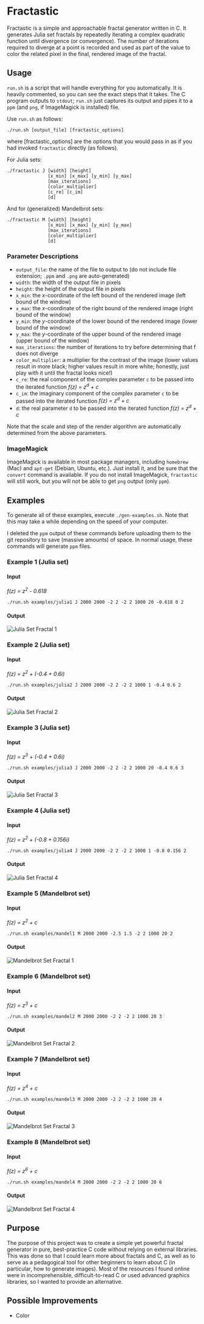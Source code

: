 # Fractastic
Fractastic is a simple and approachable fractal generator written in C. It generates Julia set fractals by repeatedly iterating a complex quadratic function until divergence (or convergence). The number of iterations required to diverge at a point is recorded and used as part of the value to color the related pixel in the final, rendered image of the fractal.

## Usage
`run.sh` is a script that will handle everything for you automatically. It is heavily commented, so you can see the exact steps that it takes. The C program outputs to `stdout`; `run.sh` just captures its output and pipes it to a `ppm` (and `png`, if ImageMagick is installed) file.

Use `run.sh` as follows:
```
./run.sh [output_file] [fractastic_options]
```

where [fractastic_options] are the options that you would pass in as if you had invoked `fractastic` directly (as follows).

For Julia sets:
```
./fractastic J [width] [height]
               [x_min] [x_max] [y_min] [y_max]
               [max_iterations]
               [color_multiplier]
               [c_re] [c_im]
               [d]
```

And for (generalized) Mandelbrot sets:
```
./fractastic M [width] [height]
               [x_min] [x_max] [y_min] [y_max]
               [max_iterations]
               [color_multiplier]
               [d]
```

### Parameter Descriptions

* `output_file`: the name of the file to output to (do not include file extension; `.ppm` and `.png` are auto-generated)
* `width`: the width of the output file in pixels
* `height`: the height of the output file in pixels
* `x_min`: the *x*-coordinate of the left bound of the rendered image (left bound of the window)
* `x_max`: the *x*-coordinate of the right bound of the rendered image (right bound of the window)
* `y_min`: the *y*-coordinate of the lower bound of the rendered image (lower bound of the window)
* `y_max`: the *y*-coordinate of the upper bound of the rendered image (upper bound of the window)
* `max_iterations`: the number of iterations to try before determining that f does not diverge
* `color_multiplier`: a multiplier for the contrast of the image (lower values result in more black; higher values result in more white; honestly, just play with it until the fractal looks nice!)
* `c_re`: the real component of the complex parameter `c` to be passed into the iterated function *f(z) = z<sup>d</sup> + c*
* `c_im`: the imaginary component of the complex parameter `c` to be passed into the iterated function *f(z) = z<sup>d</sup> + c*
* `d`: the real parameter `d` to be passed into the iterated function *f(z) = z<sup>d</sup> + c*

Note that the scale and step of the render algorithm are automatically determined from the above parameters.

### ImageMagick
ImageMagick is available in most package managers, including `homebrew` (Mac) and `apt-get` (Debian, Ubuntu, etc.). Just install it, and be sure that the `convert` command is available. If you do not install ImageMagick, `fractastic` will still work, but you will not be able to get `png` output (only `ppm`).

## Examples

To generate all of these examples, execute `./gen-examples.sh`. Note that this may take a while depending on the speed of your computer.

I deleted the `ppm` output of these commands before uploading them to the git repository to save (massive amounts) of space. In normal usage, these commands will generate `ppm` files.

### Example 1 (Julia set)

#### Input

*f(z) = z<sup>2</sup> - 0.618*

```
./run.sh examples/julia1 J 2000 2000 -2 2 -2 2 1000 20 -0.618 0 2
```

#### Output

![Julia Set Fractal 1](/examples/julia1.png?raw=true "Julia Set Fractal 1")

### Example 2 (Julia set)

#### Input

*f(z) = z<sup>2</sup> + (-0.4 + 0.6i)*

```
./run.sh examples/julia2 J 2000 2000 -2 2 -2 2 1000 1 -0.4 0.6 2
```

#### Output

![Julia Set Fractal 2](/examples/julia2.png?raw=true "Julia Set Fractal 2")

### Example 3 (Julia set)

#### Input

*f(z) = z<sup>3</sup> + (-0.4 + 0.6i)*

```
./run.sh examples/julia3 J 2000 2000 -2 2 -2 2 1000 20 -0.4 0.6 3
```

#### Output

![Julia Set Fractal 3](/examples/julia3.png?raw=true "Julia Set Fractal 3")

### Example 4 (Julia set)

#### Input

*f(z) = z<sup>2</sup> + (-0.8 + 0.156i)*

```
./run.sh examples/julia4 J 2000 2000 -2 2 -2 2 1000 1 -0.8 0.156 2
```

#### Output

![Julia Set Fractal 4](/examples/julia4.png?raw=true "Julia Set Fractal 4")

### Example 5 (Mandelbrot set)

#### Input

*f(z) = z<sup>2</sup> + c*

```
./run.sh examples/mandel1 M 2000 2000 -2.5 1.5 -2 2 1000 20 2
```

#### Output

![Mandelbrot Set Fractal 1](/examples/mandel1.png?raw=true "Mandelbrot Set Fractal 1")

### Example 6 (Mandelbrot set)

#### Input

*f(z) = z<sup>3</sup> + c*

```
./run.sh examples/mandel2 M 2000 2000 -2 2 -2 2 1000 20 3
```

#### Output

![Mandelbrot Set Fractal 2](/examples/mandel2.png?raw=true "Mandelbrot Set Fractal 2")

### Example 7 (Mandelbrot set)

#### Input

*f(z) = z<sup>4</sup> + c*

```
./run.sh examples/mandel3 M 2000 2000 -2 2 -2 2 1000 20 4
```

#### Output

![Mandelbrot Set Fractal 3](/examples/mandel3.png?raw=true "Mandelbrot Set Fractal 3")

### Example 8 (Mandelbrot set)

#### Input

*f(z) = z<sup>6</sup> + c*

```
./run.sh examples/mandel4 M 2000 2000 -2 2 -2 2 1000 20 6
```

#### Output

![Mandelbrot Set Fractal 4](/examples/mandel4.png?raw=true "Mandelbrot Set Fractal 4")

## Purpose

The purpose of this project was to create a simple yet powerful fractal generator in pure, best-practice C code without relying on external libraries. This was done so that I could learn more about fractals and C, as well as to serve as a pedagogical tool for other beginners to learn about C (in particular, how to generate images). Most of the resources I found online were in incomprehensible, difficult-to-read C or used advanced graphics libraries, so I wanted to provide an alternative.

## Possible Improvements

* Color
